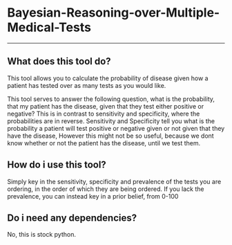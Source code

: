 # Bayesian-Reasoning-over-Multiple-Medical-Tests

---

## What does this tool do?

This tool allows you to calculate the probability of disease given how a patient has tested over as many tests as you would like.

This tool serves to answer the following question,
what is the probability, that my patient has the disease, given that they test either positive or negative?
This is in contrast to sensitivity and specificity, where the probabilities are in reverse.
Sensitivity and Specificity tell you what is the probability a patient will test positive or negative given or not given that they have the disease,
However this might not be so useful, because we dont know whether or not the patient has the disease, until we test them.

## How do i use this tool?
Simply key in the sensitivity, specificity and prevalence of the tests you are ordering, in the order of which they are being ordered.
If you lack the prevalence, you can instead key in a prior belief, from 0-100

## Do i need any dependencies?
No, this is stock python.
